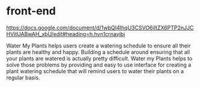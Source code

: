 # front-end
https://docs.google.com/document/d/1wbQI4IhqU3CSVO6iItZX6PTP2nJJCHVitUABwAH_xbU/edit#heading=h.hvn1crnavjbi


Water My Plants helps users create a watering schedule to ensure all their plants are healthy and happy.
Building a schedule around ensuring that all your plants are watered is actually pretty difficult. Water my Plants helps to solve those problems by providing and easy to use interface for creating a plant watering schedule that will remind users to water their plants on a regular basis.

